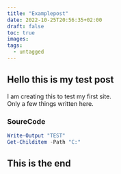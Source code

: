 ```yaml
---
title: "Examplepost"
date: 2022-10-25T20:56:35+02:00
draft: false
toc: true
images:
tags:
  - untagged
---
```


## Hello this is my test post

I am creating this to test my first site.  
Only a few things written here. 

### SoureCode
````powershell
Write-Output "TEST"
Get-Childitem -Path "C:"
````

## This is the end